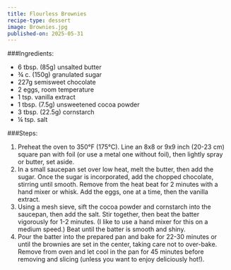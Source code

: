 ```yaml
---
title: Flourless Brownies
recipe-type: dessert
image: Brownies.jpg
published-on: 2025-05-31
---
```



###Ingredients:
* 6 tbsp. (85g) unsalted butter
* ¾ c. (150g) granulated sugar
* 227g semisweet chocolate
* 2 eggs, room temperature
* 1 tsp. vanilla extract
* 1 tbsp. (7.5g) unsweetened cocoa powder
* 3 tbsp. (22.5g) cornstarch
* ¼ tsp. salt


###Steps:
1. Preheat the oven to 350°F (175°C). Line an 8x8 or 9x9 inch (20-23 cm) square pan with foil (or use a metal one without foil), then lightly spray or butter, set aside.
1. In a small saucepan set over low heat, melt the butter, then add the sugar. Once the sugar is incorporated, add the chopped chocolate, stirring until smooth. Remove from the heat beat for 2 minutes with a hand mixer or whisk. Add the eggs, one at a time, then the vanilla extract.
1. Using a mesh sieve, sift the cocoa powder and cornstarch into the saucepan, then add the salt. Stir together, then beat the batter vigorously for 1-2 minutes. (I like to use a hand mixer for this on a medium speed.) Beat until the batter is smooth and shiny.
1. Pour the batter into the prepared pan and bake for 22-30 minutes or until the brownies are set in the center, taking care not to over-bake. Remove from oven and let cool in the pan for 45 minutes before removing and slicing (unless you want to enjoy deliciously hot!).
